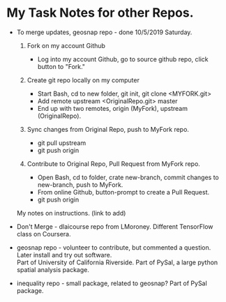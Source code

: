 # My Task Notes for other Repos.  

* To merge updates, geosnap repo - done 10/5/2019 Saturday.  
  1. Fork on my account Github 
     - Log into my account Github, go to source github repo, click button to "Fork."
  2. Create git repo locally on my computer     
     - Start Bash, cd to new folder, git init, git clone <MYFORK.git>  
     - Add remote upstream <OriginalRepo.git> master  
     * End up with two remotes, origin (MyFork), upstream (OriginalRepo).
  
  3. Sync changes from Original Repo, push to MyFork repo.  
     - git pull upstream <master>  
     - git push origin <master or new-branch>
     
  4. Contribute to Original Repo, Pull Request from MyFork repo.
     - Open Bash, cd to folder, crate new-branch, commit changes to new-branch, push to MyFork.  
     - From online Github, button-prompt to create a Pull Request.  
     - git push origin <new-branch>
  
  My notes on instructions. (link to add)

* Don't Merge - dlaicourse repo from LMoroney.  Different TensorFlow class on Coursera.  

* geosnap repo - volunteer to contribute, but commented a question.  Later install and try out software.  
   Part of University of California Riverside.  Part of PySal, a large python spatial analysis package. 
   
* inequality repo - small package, related to geosnap?  Part of PySal package.  
